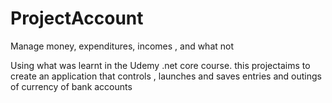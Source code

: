 # ProjectAccount
Manage money, expenditures, incomes , and what not

Using what was learnt in the Udemy .net core course. this projectaims to create an application that controls , launches and saves entries and outings of currency of bank accounts


